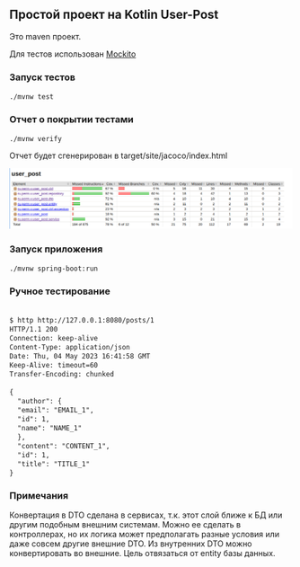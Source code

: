 ## Простой проект на Kotlin User-Post

Это maven проект.

Для тестов использован [Mockito](https://site.mockito.org/)

### Запуск тестов

```shell
./mvnw test
```

### Отчет о покрытии тестами

````shell
./mvnw verify
````

Отчет будет сгенерирован в target/site/jacoco/index.html

![Покрытие тестами](doc/jacoco.png)

### Запуск приложения

````shell
./mvnw spring-boot:run
````

### Ручное тестирование

````shell

$ http http://127.0.0.1:8080/posts/1
HTTP/1.1 200
Connection: keep-alive
Content-Type: application/json
Date: Thu, 04 May 2023 16:41:58 GMT
Keep-Alive: timeout=60
Transfer-Encoding: chunked

{
  "author": {
  "email": "EMAIL_1",
  "id": 1,
  "name": "NAME_1"
  },
  "content": "CONTENT_1",
  "id": 1,
  "title": "TITLE_1"
}
````


### Примечания

Конвертация в DTO сделана в сервисах, т.к. этот слой ближе к БД или другим подобным внешним системам. Можно ее сделать в контроллерах, но их логика может предполагать разные условия или даже совсем другие внешние DTO. Из внутренних DTO можно конвертировать во внешние. Цель отвязаться от entity базы данных.  